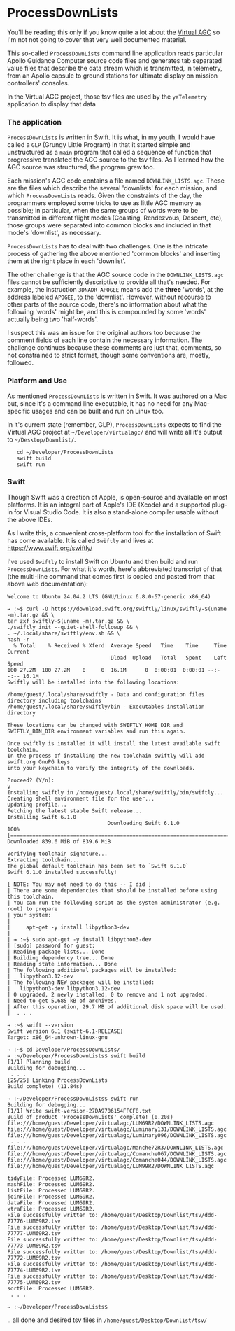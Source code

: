 # ProcessDownLists

You'll be reading this only if you know quite a lot about the 
[Virtual AGC](https://www.ibiblio.org/apollo/) so I'm not not
going to cover that very well documented material.

This so-called `ProcessDownLists` command line application reads
particular Apollo Guidance Computer source code files and generates
tab separated value files that describe the data stream which
is transmitted, in telemetry, from an Apollo capsule to ground 
stations for ultimate display on mission controllers' consoles.

In the Virtual AGC project, those tsv files are used by the `yaTelemetry`
application to display that data

### The application

`ProcessDownLists` is written in Swift.  It is what, in my youth, I
would have called a `GLP` (Grungy Little Program) in that it started
simple and unstructured as a `main` program that called a sequence
of function that progressive translated the AGC source to the tsv files.
As I learned how the AGC source was structured, the program grew too.

Each mission's AGC code contains a file named `DOWNLINK_LISTS.agc`.
These are the files which describe the several 'downlists' for each
mission, and which `ProcessDownLists` reads.  Given the 
constraints of the day, the programmers employed some tricks to use
as little AGC memory as possible; in particular, when the same groups
of words were to be transmitted in different flight modes (Coasting, 
Rendezvous, Descent, etc), those groups were separated into common
blocks and included in that mode's 'downlist', as necessary.

`ProcessDownLists` has to deal with two challenges.  One is the
intricate process of gathering the above mentioned 'common blocks' 
and inserting them at the right place in each 'downlist'.

The other challenge is that the AGC source code in the 
`DOWNLINK_LISTS.agc` files cannot be sufficiently descriptive to
provide all that's needed.  For example, the instruction `3DNADR APOGEE`
means add the __three__ 'words', at the address labeled `APOGEE`, to 
the 'downlist'.  However, without recourse to other parts of the source
code, there's no information about what the following 'words' might be,
and this is compounded by some 'words' actually being two 'half-words'.

I suspect this was an issue for the original authors too because the
comment fields of each line contain the necessary information.  The
challenge continues because these comments are just that, comments, so 
not constrained to strict format, though some conventions are, mostly, 
followed.

### Platform and Use

As mentioned `ProcessDownLists` is written in Swift.  It was authored
on a Mac but, since it's a command line executable, it has no need for
any Mac-specific usages and can be built and run on Linux too.

In it's current state (remember, GLP), `ProcessDownLists` expects to
find the Virtual AGC project at `~/Developer/virtualagc/` and will 
write all it's output to `~/Desktop/Downlist/`.

```
   cd ~/Developer/ProcessDownLists
   swift build
   swift run
```

### Swift

Though Swift was a creation of Apple, is open-source and available on 
most platforms.  It is an integral part of Apple's IDE (Xcode) and a
supported plug-in for Visual Studio Code.  It is also a stand-alone 
compiler usable without the above IDEs.

As I write this, a convenient cross-platform tool for the installation
of Swift has come available.  It is called `Swiftly` and lives at 
https://www.swift.org/swiftly/

I've used `Swiftly` to install Swift on Ubuntu and then build and run 
`ProcessDownLists`.  For what it's worth, here's abbreviated 
transcript of that (the multi-line command that comes first is copied
and pasted from that above web documentation):

```
Welcome to Ubuntu 24.04.2 LTS (GNU/Linux 6.8.0-57-generic x86_64)

→ :~$ curl -O https://download.swift.org/swiftly/linux/swiftly-$(uname -m).tar.gz && \
tar zxf swiftly-$(uname -m).tar.gz && \
./swiftly init --quiet-shell-followup && \
. ~/.local/share/swiftly/env.sh && \
hash -r
  % Total    % Received % Xferd  Average Speed   Time    Time     Time  Current
                                 Dload  Upload   Total   Spent    Left  Speed
100 27.2M  100 27.2M    0     0  16.1M      0  0:00:01  0:00:01 --:--:-- 16.1M
Swiftly will be installed into the following locations:

/home/guest/.local/share/swiftly - Data and configuration files directory including toolchains
/home/guest/.local/share/swiftly/bin - Executables installation directory

These locations can be changed with SWIFTLY_HOME_DIR and SWIFTLY_BIN_DIR environment variables and run this again.

Once swiftly is installed it will install the latest available swift toolchain. 
In the process of installing the new toolchain swiftly will add swift.org GnuPG keys 
into your keychain to verify the integrity of the downloads.

Proceed? (Y/n): 
y
Installing swiftly in /home/guest/.local/share/swiftly/bin/swiftly...
Creating shell environment file for the user...
Updating profile...
Fetching the latest stable Swift release...
Installing Swift 6.1.0
                                Downloading Swift 6.1.0
100% [==================================================================================]
Downloaded 839.6 MiB of 839.6 MiB

Verifying toolchain signature...
Extracting toolchain...
The global default toolchain has been set to `Swift 6.1.0`
Swift 6.1.0 installed successfully!

[ NOTE: You may not need to do this -- I did ]
| There are some dependencies that should be installed before using this toolchain.
| You can run the following script as the system administrator (e.g. root) to prepare
| your system:
| 
|     apt-get -y install libpython3-dev
| 
| → :~$ sudo apt-get -y install libpython3-dev
| [sudo] password for guest: 
| Reading package lists... Done
| Building dependency tree... Done
| Reading state information... Done
| The following additional packages will be installed:
|   libpython3.12-dev
| The following NEW packages will be installed:
|   libpython3-dev libpython3.12-dev
| 0 upgraded, 2 newly installed, 0 to remove and 1 not upgraded.
| Need to get 5,685 kB of archives.
| After this operation, 29.7 MB of additional disk space will be used.
|  . . . 
 
→ :~$ swift --version
Swift version 6.1 (swift-6.1-RELEASE)
Target: x86_64-unknown-linux-gnu

→ :~$ cd Developer/ProcessDownLists/
→ :~/Developer/ProcessDownLists$ swift build
[1/1] Planning build
Building for debugging...
 . . .
[25/25] Linking ProcessDownLists
Build complete! (11.84s)

→ :~/Developer/ProcessDownLists$ swift run
Building for debugging...
[1/1] Write swift-version-27DA9706154FFCF8.txt
Build of product 'ProcessDownLists' complete! (0.20s)
file:///home/guest/Developer/virtualagc/LUM69R2/DOWNLINK_LISTS.agc
file:///home/guest/Developer/virtualagc/Luminary131/DOWNLINK_LISTS.agc
file:///home/guest/Developer/virtualagc/Luminary096/DOWNLINK_LISTS.agc
 . . . 
file:///home/guest/Developer/virtualagc/Manche72R3/DOWNLINK_LISTS.agc
file:///home/guest/Developer/virtualagc/Comanche067/DOWNLINK_LISTS.agc
file:///home/guest/Developer/virtualagc/Comanche044/DOWNLINK_LISTS.agc
file:///home/guest/Developer/virtualagc/LUM99R2/DOWNLINK_LISTS.agc

tidyFile: Processed LUM69R2.
mashFile: Processed LUM69R2.
listFile: Processed LUM69R2.
joinFile: Processed LUM69R2.
dataFile: Processed LUM69R2.
xtraFile: Processed LUM69R2.
File successfully written to: /home/guest/Desktop/Downlist/tsv/ddd-77776-LUM69R2.tsv
File successfully written to: /home/guest/Desktop/Downlist/tsv/ddd-77777-LUM69R2.tsv
File successfully written to: /home/guest/Desktop/Downlist/tsv/ddd-77773-LUM69R2.tsv
File successfully written to: /home/guest/Desktop/Downlist/tsv/ddd-77772-LUM69R2.tsv
File successfully written to: /home/guest/Desktop/Downlist/tsv/ddd-77774-LUM69R2.tsv
File successfully written to: /home/guest/Desktop/Downlist/tsv/ddd-77775-LUM69R2.tsv
sortFile: Processed LUM69R2.
 . . . 
 
→ :~/Developer/ProcessDownLists$ 
```

.. all done and desired tsv files in `/home/guest/Desktop/Downlist/tsv/`
